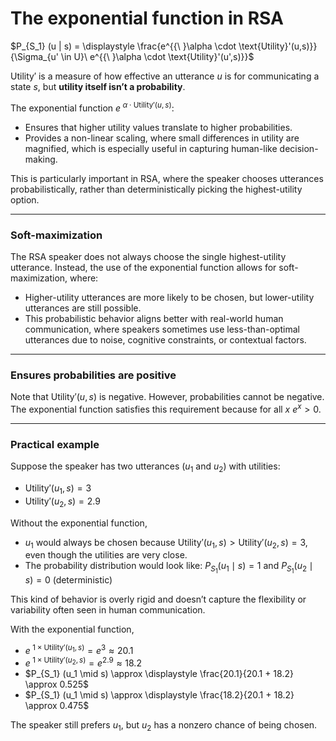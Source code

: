 # The exponential function in RSA

$P_{S_1} (u | s) = \displaystyle \frac{e^{{\ }\alpha \cdot \text{Utility}'(u,s)}}{\Sigma_{u' \in U}\ e^{{\ }\alpha \cdot \text{Utility}'(u',s)}}$

$\text{Utility}'$ is a measure of how effective an utterance $u$ is for communicating a state $s$, but **utility itself isn’t a probability**. 

The exponential function $e^{{\ }\alpha \cdot \text{Utility}'(u,s)}$: 

- Ensures that higher utility values translate to higher probabilities.
- Provides a non-linear scaling, where small differences in utility are magnified, which is especially useful in capturing human-like decision-making.

This is particularly important in RSA, where the speaker chooses utterances probabilistically, rather than deterministically picking the highest-utility option.

--- 

### Soft-maximization

The RSA speaker does not always choose the single highest-utility utterance. Instead, the use of the exponential function allows for soft-maximization, where:

- Higher-utility utterances are more likely to be chosen, but lower-utility utterances are still possible.
- This probabilistic behavior aligns better with real-world human communication, where speakers sometimes use less-than-optimal utterances due to noise, cognitive constraints, or contextual factors.

--- 

### Ensures probabilities are positive 

Note that $\text{Utility}'(u,s)$ is negative. However, probabilities cannot be negative. The exponential function satisfies this requirement because for all $x$ $e^x > 0$. 

---
### Practical example

Suppose the speaker has two utterances ($u_1$ and $u_2$) with utilities: 

- $\text{Utility}'(u_1,s) = 3$
- $\text{Utility}'(u_2,s) = 2.9$

Without the exponential function, 

- $u_1$ would always be chosen because $\text{Utility}'(u_1,s) > \text{Utility}'(u_2,s) = 3$, even though the utilities are very close. 
- The probability distribution would look like: $P_{S_1} (u_1 \mid s) = 1$ and $P_{S_1} (u_2 \mid s) = 0$ (deterministic)

This kind of behavior is overly rigid and doesn’t capture the flexibility or variability often seen in human communication.

With the exponential function, 

- $e^{{\ } 1 \times \text{Utility}'(u_1,s)} = e^3 \approx 20.1$
- $e^{{\ } 1 \times \text{Utility}'(u_2,s)} = e^{2.9} \approx 18.2$
- $P_{S_1} (u_1 \mid s) \approx \displaystyle \frac{20.1}{20.1 + 18.2} \approx 0.525$
- $P_{S_1} (u_1 \mid s) \approx \displaystyle \frac{18.2}{20.1 + 18.2} \approx 0.475$

The speaker still prefers $u_1$, but $u_2$ has a nonzero chance of being chosen.
